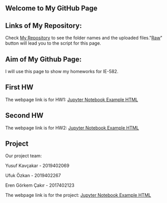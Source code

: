 ## Welcome to My GitHub Page 

## Links of My Repository:

Check [My Repository](https://github.com/BU-IE-582/fall-24-YusufKAvcakar) to see the folder names and the uploaded files."[Raw](https://raw.githubusercontent.com/BU-IE-582/fall-24-YusufKAvcakar/main/index.md)" button will lead you to the script for this page. 

## Aim of My Github Page:

I will use this page to show my homeworks for IE-582.

## First HW

The webpage link is for HW1:
[Jupyter Notebook Example HTML](HW1/HW1.html)

## Second HW

The webpage link is for HW2:
[Jupyter Notebook Example HTML](HW2/HW2.html)

## Project

Our project team:

Yusuf Kavçakar - 2019402069

Ufuk Özkan - 2019402267

Eren Görkem Çakır - 2017402123

The webpage link is for the project:
[Jupyter Notebook Example HTML](Project/IE582_ProjectReport.html)

